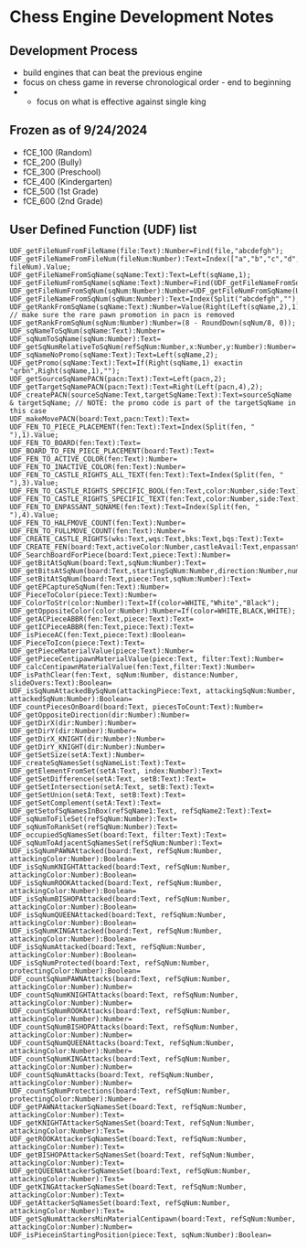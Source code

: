 # Chess Engine Development Notes

## Development Process
- build engines that can beat the previous engine
- focus on chess game in reverse chronological order - end to beginning
- - focus on what is effective against single king


## Frozen as of 9/24/2024
- fCE_100 (Random)
- fCE_200 (Bully)
- fCE_300 (Preschool)
- fCE_400 (Kindergarten)
- fCE_500 (1st Grade)
- fCE_600 (2nd Grade)


## User Defined Function (UDF) list
    UDF_getFileNumFromFileName(file:Text):Number=Find(file,"abcdefgh");
    UDF_getFileNameFromFileNum(fileNum:Number):Text=Index(["a","b","c","d","e","f","g","h"], fileNum).Value;
    UDF_getFileNameFromSqName(sqName:Text):Text=Left(sqName,1);
    UDF_getFileNumFromSqName(sqName:Text):Number=Find(UDF_getFileNameFromSqName(sqName),"abcdefgh");
    UDF_getFileNumFromSqNum(sqNum:Number):Number=UDF_getFileNumFromSqName(UDF_sqNumToSqName(sqNum));
    UDF_getFileNameFromSqNum(sqNum:Number):Text=Index(Split("abcdefgh",""),Mod(sqNum,8)+1).Value;
    UDF_getRankFromSqName(sqName:Text):Number=Value(Right(Left(sqName,2),1)); // make sure the rare pawn promotion in pacn is removed
    UDF_getRankFromSqNum(sqNum:Number):Number=(8 - RoundDown(sqNum/8, 0));
    UDF_sqNameToSqNum(sqName:Text):Number=
    UDF_sqNumToSqName(sqNum:Number):Text=
    UDF_getSqNumRelativeToSqNum(refSqNum:Number,x:Number,y:Number):Number=
    UDF_sqNameNoPromo(sqName:Text):Text=Left(sqName,2);
    UDF_getPromo(sqName:Text):Text=If(Right(sqName,1) exactin "qrbn",Right(sqName,1),"");
    UDF_getSourceSqNamePACN(pacn:Text):Text=Left(pacn,2);
    UDF_getTargetSqNamePACN(pacn:Text):Text=Right(Left(pacn,4),2);
    UDF_createPACN(sourceSqName:Text,targetSqName:Text):Text=sourceSqName & targetSqName; // NOTE: the promo code is part of the targetSqName in this case
    UDF_makeMovePACN(board:Text,pacn:Text):Text=
    UDF_FEN_TO_PIECE_PLACEMENT(fen:Text):Text=Index(Split(fen, " "),1).Value;
    UDF_FEN_TO_BOARD(fen:Text):Text=
    UDF_BOARD_TO_FEN_PIECE_PLACEMENT(board:Text):Text=
    UDF_FEN_TO_ACTIVE_COLOR(fen:Text):Number=
    UDF_FEN_TO_INACTIVE_COLOR(fen:Text):Number=
    UDF_FEN_TO_CASTLE_RIGHTS_ALL_TEXT(fen:Text):Text=Index(Split(fen, " "),3).Value;
    UDF_FEN_TO_CASTLE_RIGHTS_SPECIFIC_BOOL(fen:Text,color:Number,side:Text):Boolean=
    UDF_FEN_TO_CASTLE_RIGHTS_SPECIFIC_TEXT(fen:Text,color:Number,side:Text):Text=
    UDF_FEN_TO_ENPASSANT_SQNAME(fen:Text):Text=Index(Split(fen, " "),4).Value;  
    UDF_FEN_TO_HALFMOVE_COUNT(fen:Text):Number=
    UDF_FEN_TO_FULLMOVE_COUNT(fen:Text):Number=
    UDF_CREATE_CASTLE_RIGHTS(wks:Text,wqs:Text,bks:Text,bqs:Text):Text=
    UDF_CREATE_FEN(board:Text,activeColor:Number,castleAvail:Text,enpassantSqName:Text,halfmoveClock:Number,fullmoveClock:Number):Text=
    UDF_SearchBoardForPiece(board:Text,piece:Text):Number=
    UDF_getBitAtSqNum(board:Text,sqNum:Number):Text=
    UDF_getBitsAtSqNum(board:Text,startingSqNum:Number,direction:Number,numberOfSquares:Number):Text=
    UDF_setBitAtSqNum(board:Text,piece:Text,sqNum:Number):Text=
    UDF_getEPCaptureSqNum(fen:Text):Number=
    UDF_PieceToColor(piece:Text):Number=
    UDF_ColorToStr(color:Number):Text=If(color=WHITE,"White","Black");
    UDF_getOppositeColor(color:Number):Number=If(color=WHITE,BLACK,WHITE);
    UDF_getACPieceABBR(fen:Text,piece:Text):Text=
    UDF_getICPieceABBR(fen:Text,piece:Text):Text=
    UDF_isPieceAC(fen:Text,piece:Text):Boolean=
    UDF_PieceToIcon(piece:Text):Text=
    UDF_getPieceMaterialValue(piece:Text):Number=
    UDF_getPieceCentipawnMaterialValue(piece:Text, filter:Text):Number=
    UDF_calcCentipawnMaterialValue(fen:Text,filter:Text):Number=
    UDF_isPathClear(fen:Text, sqNum:Number, distance:Number, slideOvers:Text):Boolean=
    UDF_isSqNumAttackedBySqNum(attackingPiece:Text, attackingSqNum:Number, attackedSqNum:Number):Boolean=
    UDF_countPiecesOnBoard(board:Text, piecesToCount:Text):Number=
    UDF_getOppositeDirection(dir:Number):Number=
    UDF_getDirX(dir:Number):Number=
    UDF_getDirY(dir:Number):Number=
    UDF_getDirX_KNIGHT(dir:Number):Number=
    UDF_getDirY_KNIGHT(dir:Number):Number=
    UDF_getSetSize(setA:Text):Number=
    UDF_createSqNamesSet(sqNameList:Text):Text=
    UDF_getElementFromSet(setA:Text, index:Number):Text=
    UDF_getSetDifference(setA:Text, setB:Text):Text=
    UDF_getSetIntersection(setA:Text, setB:Text):Text=
    UDF_getSetUnion(setA:Text, setB:Text):Text=
    UDF_getSetComplement(setA:Text):Text=
    UDF_getSetofSqNamesInBox(refSqName1:Text, refSqName2:Text):Text=
    UDF_sqNumToFileSet(refSqNum:Number):Text=
    UDF_sqNumToRankSet(refSqNum:Number):Text=
    UDF_occupiedSqNamesSet(board:Text, filter:Text):Text=
    UDF_sqNumToAdjacentSqNamesSet(refSqNum:Number):Text=
    UDF_isSqNumPAWNAttacked(board:Text, refSqNum:Number, attackingColor:Number):Boolean=
    UDF_isSqNumKNIGHTAttacked(board:Text, refSqNum:Number, attackingColor:Number):Boolean=
    UDF_isSqNumROOKAttacked(board:Text, refSqNum:Number, attackingColor:Number):Boolean=
    UDF_isSqNumBISHOPAttacked(board:Text, refSqNum:Number, attackingColor:Number):Boolean=
    UDF_isSqNumQUEENAttacked(board:Text, refSqNum:Number, attackingColor:Number):Boolean=
    UDF_isSqNumKINGAttacked(board:Text, refSqNum:Number, attackingColor:Number):Boolean=
    UDF_isSqNumAttacked(board:Text, refSqNum:Number, attackingColor:Number):Boolean=
    UDF_isSqNumProtected(board:Text, refSqNum:Number, protectingColor:Number):Boolean=
    UDF_countSqNumPAWNAttacks(board:Text, refSqNum:Number, attackingColor:Number):Number=
    UDF_countSqNumKNIGHTAttacks(board:Text, refSqNum:Number, attackingColor:Number):Number=
    UDF_countSqNumROOKAttacks(board:Text, refSqNum:Number, attackingColor:Number):Number=
    UDF_countSqNumBISHOPAttacks(board:Text, refSqNum:Number, attackingColor:Number):Number=
    UDF_countSqNumQUEENAttacks(board:Text, refSqNum:Number, attackingColor:Number):Number=
    UDF_countSqNumKINGAttacks(board:Text, refSqNum:Number, attackingColor:Number):Number=
    UDF_countSqNumAttacks(board:Text, refSqNum:Number, attackingColor:Number):Number=
    UDF_countSqNumProtections(board:Text, refSqNum:Number, protectingColor:Number):Number=
    UDF_getPAWNAttackerSqNamesSet(board:Text, refSqNum:Number, attackingColor:Number):Text=
    UDF_getKNIGHTAttackerSqNamesSet(board:Text, refSqNum:Number, attackingColor:Number):Text=
    UDF_getROOKAttackerSqNamesSet(board:Text, refSqNum:Number, attackingColor:Number):Text=
    UDF_getBISHOPAttackerSqNamesSet(board:Text, refSqNum:Number, attackingColor:Number):Text=
    UDF_getQUEENAttackerSqNamesSet(board:Text, refSqNum:Number, attackingColor:Number):Text=
    UDF_getKINGAttackerSqNamesSet(board:Text, refSqNum:Number, attackingColor:Number):Text=
    UDF_getAttackerSqNamesSet(board:Text, refSqNum:Number, attackingColor:Number):Text=
    UDF_getSqNumAttackersMinMaterialCentipawn(board:Text, refSqNum:Number, attackingColor:Number):Number=
    UDF_isPieceinStartingPosition(piece:Text, sqNum:Number):Boolean=

